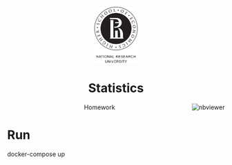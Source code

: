 <p align="center">
  <a href="https://github.com/mitinarsenyhse/statisticsHW">
    <img src="assets/hseLogo.png" alt="HSE logo" width="20%" />
  </a>
  <h1 align="center">Statistics</h1>
  <p align="center">
      Homework
    <a href="https://nbviewer.jupyter.org/github/mitinarseny/statisticsHW/blob/master/index.ipynb">
      <img align="right" alt="nbviewer" src="https://img.shields.io/badge/render-nbviewer-F37726.svg?logo=jupyter&style=flat-square">
    </a>
  </p>
</p>

# Run
docker-compose up
```
